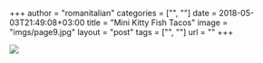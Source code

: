 +++
author = "romanitalian"
categories = ["", ""]
date = 2018-05-03T21:49:08+03:00
title = "Mini Kitty Fish Tacos"
image = "imgs/page9.jpg"
layout = "post"
tags = ["", ""]
url = ""
+++

<img src="/imgs/page9.jpg">
